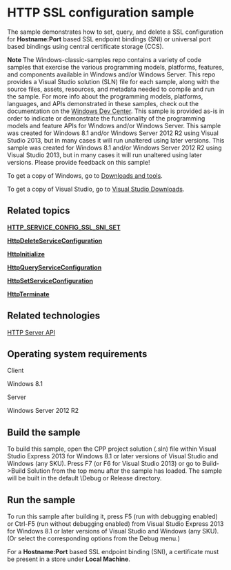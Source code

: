 HTTP SSL configuration sample
=============================

The sample demonstrates how to set, query, and delete a SSL configuration for **Hostname:Port** based SSL endpoint bindings (SNI) or universal port based bindings using central certificate storage (CCS).

**Note**  The Windows-classic-samples repo contains a variety of code samples that exercise the various programming models, platforms, features, and components available in Windows and/or Windows Server. This repo provides a Visual Studio solution (SLN) file for each sample, along with the source files, assets, resources, and metadata needed to compile and run the sample. For more info about the programming models, platforms, languages, and APIs demonstrated in these samples, check out the documentation on the [Windows Dev Center](https://dev.windows.com). This sample is provided as-is in order to indicate or demonstrate the functionality of the programming models and feature APIs for Windows and/or Windows Server. This sample was created for Windows 8.1 and/or Windows Server 2012 R2 using Visual Studio 2013, but in many cases it will run unaltered using later versions. This sample was created for Windows 8.1 and/or Windows Server 2012 R2 using Visual Studio 2013, but in many cases it will run unaltered using later versions. Please provide feedback on this sample!

To get a copy of Windows, go to [Downloads and tools](http://go.microsoft.com/fwlink/p/?linkid=301696).

To get a copy of Visual Studio, go to [Visual Studio Downloads](http://go.microsoft.com/fwlink/p/?linkid=301697).

Related topics
--------------

[**HTTP\_SERVICE\_CONFIG\_SSL\_SNI\_SET**](http://msdn.microsoft.com/en-us/library/windows/desktop/hh447451)

[**HttpDeleteServiceConfiguration**](http://msdn.microsoft.com/en-us/library/windows/desktop/aa364486)

[**HttpInitialize**](http://msdn.microsoft.com/en-us/library/windows/desktop/aa364488)

[**HttpQueryServiceConfiguration**](http://msdn.microsoft.com/en-us/library/windows/desktop/aa364491)

[**HttpSetServiceConfiguration**](http://msdn.microsoft.com/en-us/library/windows/desktop/aa364503)

[**HttpTerminate**](http://msdn.microsoft.com/en-us/library/windows/desktop/aa364506)

Related technologies
--------------------

[HTTP Server API](http://msdn.microsoft.com/en-us/library/windows/desktop/aa364510)

Operating system requirements
-----------------------------

Client

Windows 8.1

Server

Windows Server 2012 R2

Build the sample
----------------

To build this sample, open the CPP project solution (.sln) file within Visual Studio Express 2013 for Windows 8.1 or later versions of Visual Studio and Windows (any SKU). Press F7 (or F6 for Visual Studio 2013) or go to Build-\>Build Solution from the top menu after the sample has loaded. The sample will be built in the default \\Debug or Release directory.

Run the sample
--------------

To run this sample after building it, press F5 (run with debugging enabled) or Ctrl-F5 (run without debugging enabled) from Visual Studio Express 2013 for Windows 8.1 or later versions of Visual Studio and Windows (any SKU). (Or select the corresponding options from the Debug menu.)

For a **Hostname:Port** based SSL endpoint binding (SNI), a certificate must be present in a store under **Local Machine**.


